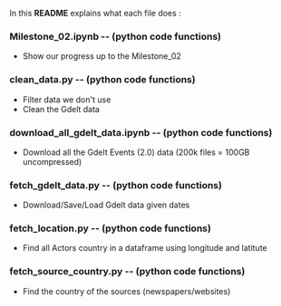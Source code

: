 In this **README** explains what each file does :

### Milestone_02.ipynb -- (python code functions)
- Show our progress up to the Milestone_02

### clean_data.py -- (python code functions)
- Filter data we don't use
- Clean the Gdelt data

### download_all_gdelt_data.ipynb -- (python code functions)
- Download all the Gdelt Events (2.0) data (200k files = 100GB uncompressed)

### fetch_gdelt_data.py -- (python code functions)
- Download/Save/Load Gdelt data given dates

### fetch_location.py -- (python code functions)
- Find all Actors country in a dataframe using longitude and latitute

### fetch_source_country.py -- (python code functions)
- Find the country of the sources (newspapers/websites) 
